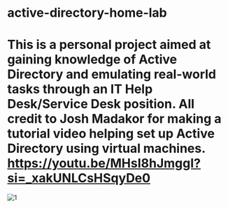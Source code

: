 # active-directory-home-lab
# This is a personal project aimed at gaining knowledge of Active Directory and emulating real-world tasks through an IT Help Desk/Service Desk position. All credit to Josh Madakor for making a tutorial video helping set up Active Directory using virtual machines. https://youtu.be/MHsI8hJmggI?si=_xakUNLCsHSqyDe0


![1](https://github.com/sunny-band/active-directory-home-lab/assets/144818374/96c11fde-85b4-4c0b-aa42-32b007bc77ef)
